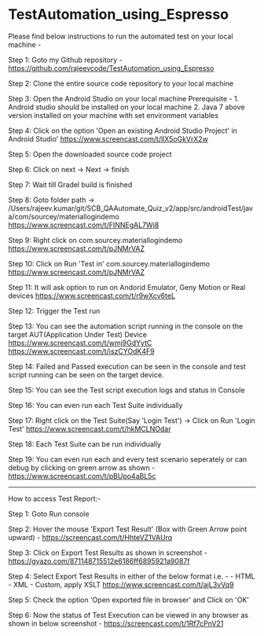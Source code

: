 # TestAutomation_using_Espresso
Please find below instructions to run the automated test on your local machine -

Step 1: Goto my Github repository - https://github.com/rajeevcode/TestAutomation_using_Espresso

Step 2: Clone the entire source code repository to your local machine

Step 3: Open the Android Studio on your local machine
       Prerequisite - 
       1. Android studio should be installed on your local machine
       2. Java 7 above version installed on your machine with set environment variables

Step 4: Click on the option 'Open an existing Android Studio Project' in Android Studio'
        https://www.screencast.com/t/llX5oGkVrX2w

Step 5: Open the downloaded source code project

Step 6: Click on next -> Next -> finish 

Step 7: Wait till Gradel build is finished 

Step 8: Goto folder path ->     /Users/rajeev.kumar/git/SCB_QAAutomate_Quiz_v2/app/src/androidTest/java/com/sourcey/materiallogindemo
        https://www.screencast.com/t/FINNEgAL7Wj8

Step 9: Right click on com.sourcey.materiallogindemo 
        https://www.screencast.com/t/pJNMrVAZ

Step 10: Click on Run 'Test in' com.sourcey.materiallogindemo 
         https://www.screencast.com/t/pJNMrVAZ

Step 11: It will ask option to run on Andorid Emulator, Geny Motion or Real devices 
         https://www.screencast.com/t/r9wXcv6teL

Step 12: Trigger the Test run

Step 13: You can see the automation script running in the console on the target AUT(Application Under Test) Device
         https://www.screencast.com/t/wmj9GdYytC
         https://www.screencast.com/t/iszCYOdK4F9

Step 14: Failed and Passed execution can be seen in the console and test script running can be seen on the target device.

Step 15:  You can see the Test script execution  logs and status in Console

Step 16: You can even run each Test Suite individually 
         
Step 17: Right click on the Test Suite(Say 'Login Test') -> Click on Run 'Login Test'
         https://www.screencast.com/t/hkMCLNOdar

Step 18: Each Test Suite can be run individually

Step 19: You can even run each and every test scenario seperately or can debug by clicking on green arrow as shown - 
         https://www.screencast.com/t/pBUpo4aBL5c

------------------------------------------------------------

How to access Test Report:-

Step 1: Goto Run console

Step 2: Hover the mouse 'Export Test Result' (Box with Green Arrow point upward) - 
        https://screencast.com/t/HhteVZ1VAUrq

Step 3: Click on Export Test Results as shown in screenshot - 
        https://gyazo.com/871148715512e6186ff6895921a9087f

Step 4: Select Export Test Results  in either of the below format  i.e. - 
      - HTML
      - XML
      - Custom, apply XSLT 
        https://www.screencast.com/t/ajL3vVq9

Step 5: Check the option 'Open exported file in browser' and Click on 'OK'
        
Step 6: Now the status of Test Execution can be viewed in any browser as shown in below screenshot - 
        https://screencast.com/t/1Rf7cPnV21
